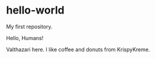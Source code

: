 # hello-world
My first repository.

Hello, Humans!

Valthazari here. I like coffee and donuts from KrispyKreme.
